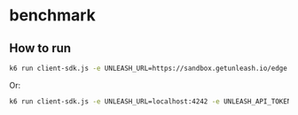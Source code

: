 # benchmark

## How to run
```bash
k6 run client-sdk.js -e UNLEASH_URL=https://sandbox.getunleash.io/edge -e UNLEASH_API_TOKEN="{token}" -e sdks=200
```

Or:
```bash
k6 run client-sdk.js -e UNLEASH_URL=localhost:4242 -e UNLEASH_API_TOKEN="{token}" -e sdks=200
```

